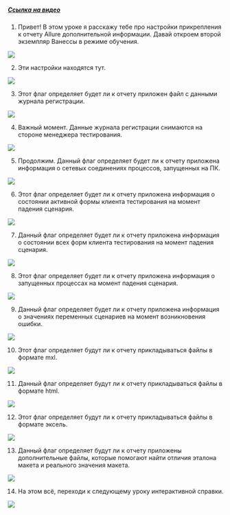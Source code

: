 ﻿##### [Ссылка на видео](https://youtu.be/AgOdWm-FV4Q)

001. Привет! В этом уроке я расскажу тебе про настройки прикрепления к отчету Allure дополнительной информации. Давай откроем второй экземпляр Ванессы в режиме обучения.

![](https://vanessa-files.do.bit-erp.ru/Doc/1.2.041.1/MD/Глава02/images/000_ЗакладкаСервисОтчетыОЗапускеСценариевAllureПриложения.png)

002. Эти настройки находятся тут.

![](https://vanessa-files.do.bit-erp.ru/Doc/1.2.041.1/MD/Глава02/images/011_ЗакладкаСервисОтчетыОЗапускеСценариевAllureПриложения.png)

003. Этот флаг определяет будет ли к отчету приложен файл с данными журнала регистрации.

![](https://vanessa-files.do.bit-erp.ru/Doc/1.2.041.1/MD/Глава02/images/016_ЗакладкаСервисОтчетыОЗапускеСценариевAllureПриложения.png)

004. Важный момент. Данные журнала регистрации снимаются на стороне менеджера тестирования.

![](https://vanessa-files.do.bit-erp.ru/Doc/1.2.041.1/MD/Глава02/images/019_ЗакладкаСервисОтчетыОЗапускеСценариевAllureПриложения.png)

005. Продолжим. Данный флаг определяет будет ли к отчету приложена информация о сетевых соединениях процессов, запущенных на ПК.

![](https://vanessa-files.do.bit-erp.ru/Doc/1.2.041.1/MD/Глава02/images/022_ЗакладкаСервисОтчетыОЗапускеСценариевAllureПриложения.png)

006. Этот флаг определяет будет ли к отчету приложена информация о состоянии активной формы клиента тестирования на момент падения сценария.

![](https://vanessa-files.do.bit-erp.ru/Doc/1.2.041.1/MD/Глава02/images/027_ЗакладкаСервисОтчетыОЗапускеСценариевAllureПриложения.png)

007. Данный флаг определяет будет ли к отчету приложена информация о состоянии всех форм клиента тестирования на момент падения сценария.

![](https://vanessa-files.do.bit-erp.ru/Doc/1.2.041.1/MD/Глава02/images/032_ЗакладкаСервисОтчетыОЗапускеСценариевAllureПриложения.png)

008. Этот флаг определяет будет ли к отчету приложена информация о запущенных процессах на момент падения сценария.

![](https://vanessa-files.do.bit-erp.ru/Doc/1.2.041.1/MD/Глава02/images/037_ЗакладкаСервисОтчетыОЗапускеСценариевAllureПриложения.png)

009. Данный флаг определяет будет ли к отчету приложена информация о значениях переменных сценариев на момент возникновения ошибки.

![](https://vanessa-files.do.bit-erp.ru/Doc/1.2.041.1/MD/Глава02/images/042_ЗакладкаСервисОтчетыОЗапускеСценариевAllureПриложения.png)

010. Этот флаг определяет будут ли к отчету прикладываться файлы в формате mxl.

![](https://vanessa-files.do.bit-erp.ru/Doc/1.2.041.1/MD/Глава02/images/047_ЗакладкаСервисОтчетыОЗапускеСценариевAllureПриложения.png)

011. Данный флаг определяет будут ли к отчету прикладываться файлы в формате html.

![](https://vanessa-files.do.bit-erp.ru/Doc/1.2.041.1/MD/Глава02/images/052_ЗакладкаСервисОтчетыОЗапускеСценариевAllureПриложения.png)

012. Этот флаг определяет будут ли к отчету прикладываться файлы в формате эксель.

![](https://vanessa-files.do.bit-erp.ru/Doc/1.2.041.1/MD/Глава02/images/057_ЗакладкаСервисОтчетыОЗапускеСценариевAllureПриложения.png)

013. Данный флаг определяет будут ли к отчету приложены дополнительные файлы, которые помогают найти отличия эталона макета и реального значения макета.

![](https://vanessa-files.do.bit-erp.ru/Doc/1.2.041.1/MD/Глава02/images/062_ЗакладкаСервисОтчетыОЗапускеСценариевAllureПриложения.png)

014. На этом всё, переходи к следующему уроку интерактивной справки.

![](https://vanessa-files.do.bit-erp.ru/Doc/1.2.041.1/MD/Глава02/images/065_ЗакладкаСервисОтчетыОЗапускеСценариевAllureПриложения.png)
